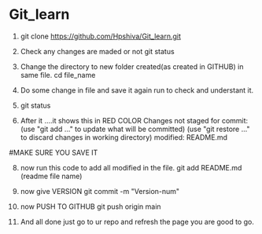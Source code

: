 # Git_learn



1. git clone https://github.com/Hpshiva/Git_learn.git 

2. Check any changes are maded or not 
    git status

3. Change the directory to new folder created(as created in GITHUB) in same file.
    cd file_name

4. Do some change in file and save it again run to check and understant it.
5.   git status

6. After it ....it shows this in RED COLOR
    Changes not staged for commit:
    (use "git add <file>..." to update what will be committed)
    (use "git restore <file>..." to discard changes in working directory)
        modified:   README.md
   
#MAKE SURE YOU SAVE IT 

8. now run this code to add all modified in the file.
    git add README.md (readme file name)

9. now give VERSION 
    git commit -m "Version-num"

10. now PUSH TO GITHUB 
    git push origin main

11. And all done just go to ur repo and refresh the page you are good to go.

